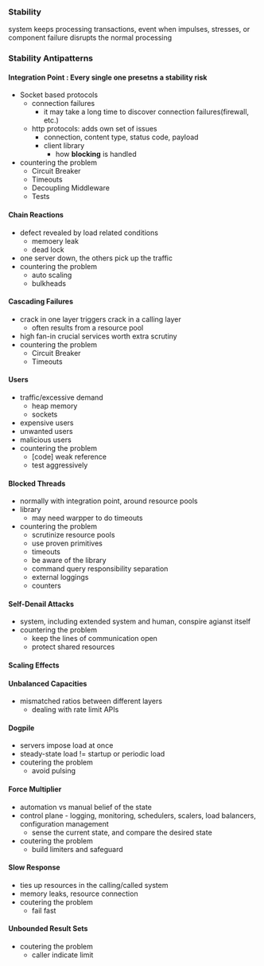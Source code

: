 ### Stability 
system keeps processing transactions, event when impulses, stresses, or component failure disrupts the normal processing

### Stability Antipatterns

#### Integration Point : Every single one presetns a stability risk
* Socket based protocols
    * connection failures
        * it may take a long time to discover connection failures(firewall, etc.)
    * http protocols: adds own set of issues    
        * connection, content type, status code, payload
        * client library 
            * how **blocking** is handled
* countering the problem
    * Circuit Breaker
    * Timeouts
    * Decoupling Middleware
    * Tests

#### Chain Reactions

* defect revealed by load related conditions
    * memoery leak
    * dead lock
* one server down, the others pick up the traffic
* countering the problem
    * auto scaling
    * bulkheads

#### Cascading Failures

* crack in one layer triggers crack in a calling layer
    * often results from a resource pool
* high fan-in crucial services worth extra scrutiny
* countering the problem
    * Circuit Breaker
    * Timeouts

#### Users

* traffic/excessive demand
    * heap memory
    * sockets
* expensive users
* unwanted users
* malicious users
* countering the problem
    * [code] weak reference
    * test aggressively

#### Blocked Threads

* normally with integration point, around resource pools
* library
    * may need warpper to do timeouts
* countering the problem
    * scrutinize resource pools
    * use proven primitives
    * timeouts
    * be aware of the library
    * command query responsibility separation
    * external loggings
    * counters

#### Self-Denail Attacks

* system, including extended system and human, conspire agianst itself
* countering the problem
    * keep the lines of communication open
    * protect shared resources 

#### Scaling Effects
#### Unbalanced Capacities

* mismatched ratios between different layers
    * dealing with rate limit APIs

#### Dogpile

* servers impose load at once
* steady-state load != startup or periodic load
* coutering the problem
    * avoid pulsing

#### Force Multiplier

* automation vs manual belief of the state
* control plane - logging, monitoring, schedulers, scalers, load balancers, configuration management
    * sense the current state, and compare the desired state
* coutering the problem
    * build limiters and safeguard

#### Slow Response

* ties up resources in the calling/called system
* memory leaks, resource connection
* coutering the problem
    * fail fast

#### Unbounded Result Sets

* coutering the problem
    * caller indicate limit